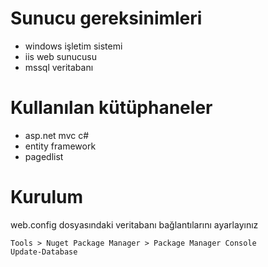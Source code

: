 # Sunucu gereksinimleri 
 -   windows işletim sistemi
 -   iis web sunucusu
 -   mssql veritabanı
# Kullanılan kütüphaneler 
 - asp.net mvc c#
 - entity framework
 - pagedlist 
# Kurulum
web.config dosyasındaki veritabanı bağlantılarını ayarlayınız

    Tools > Nuget Package Manager > Package Manager Console    
    Update-Database


